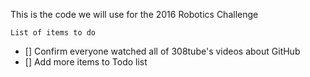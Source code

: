 This is the code we will use for the 2016 Robotics Challenge


~~~~~~~~~~~~~~~~~~~
List of items to do
~~~~~~~~~~~~~~~~~~~

- [] Confirm everyone watched all of 308tube's videos about GitHub
- [] Add more items to Todo list
